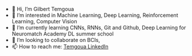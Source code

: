 - 👋 Hi, I’m Gilbert Temgoua
- 👀 I’m interested in Machine Learning, Deep Learning, Reinforcement Learning, Computer Vision
- 🌱 I’m currently learning CNNs, RNNs, Git and Github, Deep Learning for Neuromatch Academy DL summer school
- 💞️ I’m looking to collaborate on BCIs, 
- 📫 How to reach me: [Temgoua LinkedIn](linkedin.com/in/temgoua)

<!---
tem-ctrl/tem-ctrl is a ✨ special ✨ repository because its `README.md` (this file) appears on your GitHub profile.
You can click the Preview link to take a look at your changes.
--->

